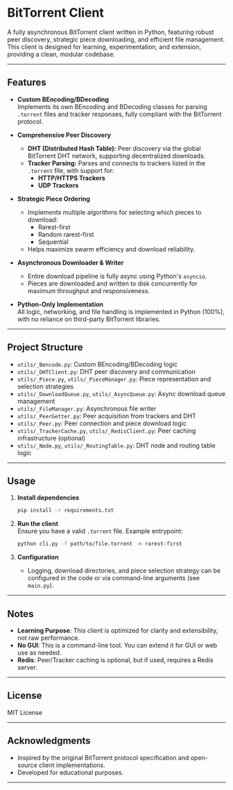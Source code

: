 # BitTorrent Client

A fully asynchronous BitTorrent client written in Python, featuring robust peer discovery, strategic piece downloading, and efficient file management. This client is designed for learning, experimentation, and extension, providing a clean, modular codebase.

---

## Features

- **Custom BEncoding/BDecoding**  
  Implements its own BEncoding and BDecoding classes for parsing `.torrent` files and tracker responses, fully compliant with the BitTorrent protocol.

- **Comprehensive Peer Discovery**  
  - **DHT (Distributed Hash Table):** Peer discovery via the global BitTorrent DHT network, supporting decentralized downloads.
  - **Tracker Parsing:** Parses and connects to trackers listed in the `.torrent` file, with support for:
    - **HTTP/HTTPS Trackers**  
    - **UDP Trackers**

- **Strategic Piece Ordering**  
  - Implements multiple algorithms for selecting which pieces to download:
    - Rarest-first
    - Random rarest-first
    - Sequential
  - Helps maximize swarm efficiency and download reliability.

- **Asynchronous Downloader & Writer**  
  - Entire download pipeline is fully async using Python's `asyncio`.
  - Pieces are downloaded and written to disk concurrently for maximum throughput and responsiveness.

- **Python-Only Implementation**  
  All logic, networking, and file handling is implemented in Python (100%), with no reliance on third-party BitTorrent libraries.

---

## Project Structure

- `utils/_Bencode.py`: Custom BEncoding/BDecoding logic
- `utils/_DHTClient.py`: DHT peer discovery and communication
- `utils/_Piece.py`, `utils/_PieceManager.py`: Piece representation and selection strategies
- `utils/_DownloadQueue.py`, `utils/_AsyncQueue.py`: Async download queue management
- `utils/_FileManager.py`: Asynchronous file writer
- `utils/_PeerGetter.py`: Peer acquisition from trackers and DHT
- `utils/_Peer.py`: Peer connection and piece download logic
- `utils/_TrackerCache.py`, `utils/_RedisClient.py`: Peer caching infrastructure (optional)
- `utils/_Node.py`, `utils/_RoutingTable.py`: DHT node and routing table logic

---

## Usage

1. **Install dependencies**  
   ```sh
   pip install -r requirements.txt
   ```

2. **Run the client**  
   Ensure you have a valid `.torrent` file. Example entrypoint:
   ```sh
   python cli.py -f path/to/file.torrent -m rarest-first
   ```

3. **Configuration**  
   - Logging, download directories, and piece selection strategy can be configured in the code or via command-line arguments (see `main.py`).

---

## Notes

- **Learning Purpose**: This client is optimized for clarity and extensibility, not raw performance.
- **No GUI**: This is a command-line tool. You can extend it for GUI or web use as needed.
- **Redis**: Peer/Tracker caching is optional, but if used, requires a Redis server.

---

## License

MIT License

---

## Acknowledgments

- Inspired by the original BitTorrent protocol specification and open-source client implementations.
- Developed for educational purposes.

---
